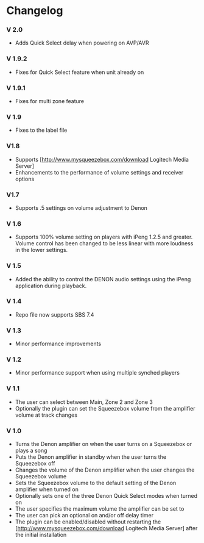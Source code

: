 # Changelog

### V 2.0
  * Adds Quick Select delay when powering on AVP/AVR
### V 1.9.2
  * Fixes for Quick Select feature when unit already on
### V 1.9.1
  * Fixes for multi zone feature
### V 1.9
  * Fixes to the label file
### V1.8
  * Supports [http://www.mysqueezebox.com/download Logitech Media Server]
  * Enhancements to the performance of volume settings and receiver options
### V1.7
  * Supports .5 settings on volume adjustment to Denon
### V 1.6
  * Supports 100% volume setting on players with iPeng 1.2.5 and greater.  Volume control has been changed to be less linear with more loudness in the lower settings.
### V 1.5
  * Added the ability to control the DENON audio settings using the iPeng application during playback.
### V 1.4
  * Repo file now supports SBS 7.4
### V 1.3
  * Minor performance improvements
### V 1.2
  * Minor performance support when using multiple synched players
### V 1.1
  * The user can select between Main, Zone 2 and Zone 3
  * Optionally the plugin can set the Squeezebox volume from the amplifier volume at track changes
### V 1.0
  * Turns the Denon amplifier on when the user turns on a Squeezebox or plays a song
  * Puts the Denon amplifier in standby when the user turns the Squeezebox off
  * Changes the volume of the Denon amplifier when the user changes the Squeezebox volume
  * Sets the Squeezebox volume to the default setting of the Denon amplifier when turned on
  * Optionally sets one of the three Denon Quick Select modes when turned on
  * The user specifies the maximum volume the amplifier can be set to
  * The user can pick an optional on and/or off delay timer
  * The plugin can be enabled/disabled without restarting the [http://www.mysqueezebox.com/download Logitech Media Server] after the initial installation
